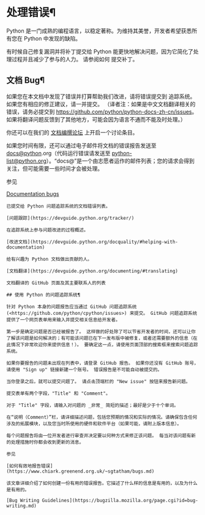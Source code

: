 # 处理错误¶

Python 是一门成熟的编程语言，以稳定著称。为维持其美誉，开发者希望获悉所有您在 Python 中发现的缺陷。

有时候自己修复漏洞并将补丁提交给 Python 能更快地解决问题，因为它简化了处理过程并且减少了参与的人力。 请参阅如何 提交补丁。

## 文档 Bug¶

如果您在本文档中发现了错误并打算帮助我们改进，请将错误提交到 追踪系统。 如果您有相应的修正建议，请一并提交。 （译者注：如果是中文文档翻译相关的错误，请务必提交到 <https://github.com/python/python-docs-zh-cn/issues>。如果将翻译问题反馈到了其他地方，可能会因为语言不通而不能及时处理。）

你还可以在我们的 [文档编撰论坛](https://discuss.python.org/c/documentation/26) 上开启一个讨论条目。

如果您时间有限，还可以通过电子邮件将文档的错误报告发送至 [docs@python](mailto:docs%40python).org（代码运行错误请发送至 [python-list@python.org](mailto:python-list%40python.org)）。“docs@”是一个由志愿者运作的邮件列表；您的请求会得到关注，但可能需要一些时间才会被处理。

参见

[Documentation bugs](https://github.com/python/cpython/issues?q=is%3Aissue+is%3Aopen+label%3Adocs)

    

~~~
已提交给 Python 问题追踪系统的文档错误列表。

[问题跟踪](https://devguide.python.org/tracker/)
~~~
    

~~~
在追踪系统上参与问题改进的过程概述。

[改进文档](https://devguide.python.org/docquality/#helping-with-documentation)
~~~
    

~~~
给有兴趣为 Python 文档做出贡献的人。

[文档翻译](https://devguide.python.org/documenting/#translating)
~~~
    

~~~
文档翻译的 GitHub 页面及其主要联系人的列表

## 使用 Python 的问题追踪系统¶

针对 Python 本身的问题报告应当通过 GitHub 问题追踪系统 (<https://github.com/python/cpython/issues>) 来提交。 GitHub 问题追踪系统提供了一个网页表单用来输入并提交相关信息给开发者。

第一步是确定问题是否已经被报告了。 这样做的好处除了可以节省开发者的时间，还可以让你了解该问题是如何解决的；有可能该问题已在下一发布版中被修复，或者还需要额外的信息（在此情况下非常欢迎你来提供信息！）。 要确定这一点，请使用页面顶部的搜索框来搜索问题追踪系统。

如果你要报告的问题未出现在列表中，请登录 GitHub 报告。 如果你还没有 GitHub 账号，请使用 "Sign up" 链接新建一个账号。 错误报告是不可能自动被提交的。

当你登录之后，就可以提交问题了。 请点击顶端栏的 "New issue" 按钮来报告新问题。

提交表单有两个字段，"Title" 和 "Comment"。

对于 "Title" 字段，请输入对问题的 _非常_ 简短的描述；最好是少于十个单词。

在“说明（Comment）”栏，请详细描述问题，包括您预期的情况和实际的情况。请确保包含任何涉及的拓展模块，以及您当时所使用的硬件和软件平台（如果可能，请附上版本信息）。

每个问题报告将由一位开发者进行审查并决定要以何种方式来修正该问题。 每当对该问题有新的处理措施时你都会收到更新的消息。

参见

[如何有效地报告错误](https://www.chiark.greenend.org.uk/~sgtatham/bugs.md)
~~~
    

~~~
该文章详细介绍了如何创建一份有用的错误报告。它描述了什么样的信息是有用的，以及为什么是有用的。

[Bug Writing Guidelines](https://bugzilla.mozilla.org/page.cgi?id=bug-writing.md)
~~~
    

~~~
